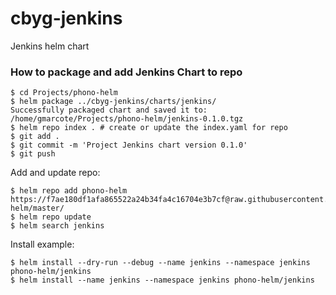 # cbyg-jenkins
Jenkins helm chart

### How to package and add Jenkins Chart to repo
```
$ cd Projects/phono-helm
$ helm package ../cbyg-jenkins/charts/jenkins/
Successfully packaged chart and saved it to: /home/gmarcote/Projects/phono-helm/jenkins-0.1.0.tgz
$ helm repo index . # create or update the index.yaml for repo
$ git add .
$ git commit -m 'Project Jenkins chart version 0.1.0'
$ git push
```

Add and update repo:
```
$ helm repo add phono-helm https://f7ae180df1afa865522a24b34fa4c16704e3b7cf@raw.githubusercontent.com/gonzalomarcote/phono-helm/master/
$ helm repo update
$ helm search jenkins
```

Install example:
```
$ helm install --dry-run --debug --name jenkins --namespace jenkins phono-helm/jenkins
$ helm install --name jenkins --namespace jenkins phono-helm/jenkins

```
